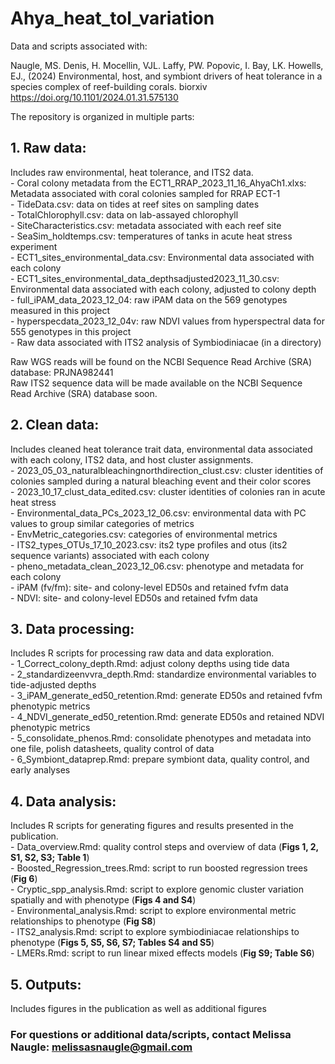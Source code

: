 # Ahya_heat_tol_variation
     
Data and scripts associated with: 
      
Naugle, MS. Denis, H. Mocellin, VJL. Laffy, PW. Popovic, I. Bay, LK. Howells, EJ., (2024) 
Environmental, host, and symbiont drivers of heat tolerance in a species complex of reef-building corals. 
biorxiv https://doi.org/10.1101/2024.01.31.575130
      
The repository is organized in multiple parts:    
    
## 1. Raw data:
 Includes raw environmental, heat tolerance, and ITS2 data.  
    - Coral colony metadata from the ECT1_RRAP_2023_11_16_AhyaCh1.xlxs: Metadata associated with coral colonies sampled for RRAP ECT-1  
    - TideData.csv: data on tides at reef sites on sampling dates  
    - TotalChlorophyll.csv: data on lab-assayed chlorophyll  
    - SiteCharacteristics.csv: metadata associated with each reef site   
    - SeaSim_holdtemps.csv: temperatures of tanks in acute heat stress experiment   
    - ECT1_sites_environmental_data.csv: Environmental data associated with each colony  
    - ECT1_sites_environmental_data_depthsadjusted2023_11_30.csv: Environmental data associated with each colony, adjusted to colony depth    
    - full_iPAM_data_2023_12_04: raw iPAM data on the 569 genotypes measured in this project   
    - hyperspecdata_2023_12_04v: raw NDVI values from hyperspectral data for 555 genotypes in this project     
    - Raw data associated with ITS2 analysis of Symbiodiniacae (in a directory)         
    
Raw WGS reads will be found on the NCBI Sequence Read Archive (SRA) database: PRJNA982441     
Raw ITS2 sequence data will be made available on the NCBI Sequence Read Archive (SRA) database soon.     
     
## 2. Clean data:
Includes cleaned heat tolerance trait data, environmental data associated with each colony, ITS2 data, and host cluster assignments.   
    - 2023_05_03_naturalbleachingnorthdirection_clust.csv: cluster identities of colonies sampled during a natural bleaching event and their color scores    
    - 2023_10_17_clust_data_edited.csv: cluster identities of colonies ran in acute heat stress     
    - Environmental_data_PCs_2023_12_06.csv: environmental data with PC values to group similar categories of metrics     
    - EnvMetric_categories.csv: categories of environmental metrics      
    - ITS2_types_OTUs_17_10_2023.csv: its2 type profiles and otus (its2 sequence variants) associated with each colony      
    - pheno_metadata_clean_2023_12_06.csv: phenotype and metadata for each colony     
    - iPAM (fv/fm): site- and colony-level ED50s and retained fvfm data     
    - NDVI: site- and colony-level ED50s and retained fvfm data      
     
## 3. Data processing:
Includes R scripts for processing raw data and data exploration.     
    - 1_Correct_colony_depth.Rmd: adjust colony depths using tide data     
    - 2_standardizeenvvra_depth.Rmd: standardize environmental variables to tide-adjusted depths    
    - 3_iPAM_generate_ed50_retention.Rmd: generate ED50s and retained fvfm phenotypic metrics      
    - 4_NDVI_generate_ed50_retention.Rmd: generate ED50s and retained NDVI phenotypic metrics      
    - 5_consolidate_phenos.Rmd: consolidate phenotypes and metadata into one file, polish datasheets, quality control of data    
    - 6_Symbiont_dataprep.Rmd: prepare symbiont data, quality control, and early analyses     
      
## 4. Data analysis:
Includes R scripts for generating figures and results presented in the publication.     
    - Data_overview.Rmd: quality control steps and overview of data (**Figs 1, 2, S1, S2, S3; Table 1**)     
    - Boosted_Regression_trees.Rmd: script to run boosted regression trees (**Fig 6**)      
    - Cryptic_spp_analysis.Rmd: script to explore genomic cluster variation spatially and with phenotype (**Figs 4 and S4**)      
    - Environmental_analysis.Rmd: script to explore environmental metric relationships to phenotype (**Fig S8**)      
    - ITS2_analysis.Rmd: script to explore symbiodiniacae relationships to phenotype (**Figs 5, S5, S6, S7; Tables S4 and S5**)     
    - LMERs.Rmd: script to run linear mixed effects models (**Fig S9; Table S6**)     
       
## 5. Outputs:
Includes figures in the publication as well as additional figures     
     
### For questions or additional data/scripts, contact Melissa Naugle: melissasnaugle@gmail.com
    
